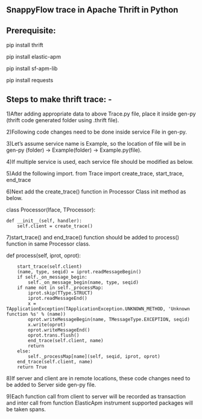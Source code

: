 SnappyFlow trace in Apache Thrift in Python
----------------------------------------
Prerequisite:
--------------
pip install thrift

pip install elastic-apm

pip install sf-apm-lib

pip install requests

Steps to make thrift trace: -
-----------------------------
1)After adding appropriate data to above Trace.py file, place it inside
gen-py (thrift code generated folder using .thrift file).

2)Following code changes need to be done inside service File in gen-py.

3)Let’s assume service name is Example, so the location of file will be in 
gen-py (folder) -> Example(folder) -> Example.py(file).

4)If multiple service is used, each service file should be modified as below.

5)Add the following import.
from Trace import create_trace, start_trace, end_trace

6)Next add the create_trace() function in Processor Class init method as below.

class Processor(Iface, TProcessor):

    def __init__(self, handler):
        self.client = create_trace()

7)start_trace() and end_trace() function should be added to process() function in same Processor class.

def process(self, iprot, oprot):

        start_trace(self.client)
        (name, type, seqid) = iprot.readMessageBegin()
        if self._on_message_begin:
            self._on_message_begin(name, type, seqid)
        if name not in self._processMap:
            iprot.skip(TType.STRUCT)
            iprot.readMessageEnd()
            x = TApplicationException(TApplicationException.UNKNOWN_METHOD, 'Unknown function %s' % (name))
            oprot.writeMessageBegin(name, TMessageType.EXCEPTION, seqid)
            x.write(oprot)
            oprot.writeMessageEnd()
            oprot.trans.flush()
            end_trace(self.client, name)
            return
        else:
            self._processMap[name](self, seqid, iprot, oprot)
        end_trace(self.client, name)
        return True

8)If server and client are in remote locations, these code changes need to be added to Server side gen-py file.

9)Each function call from client to server will be recorded as transaction and inter call from function ElasticApm instrument supported packages will be taken spans.
